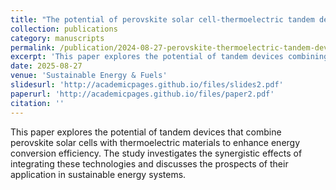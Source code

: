 ```yaml
---
title: "The potential of perovskite solar cell-thermoelectric tandem devices"
collection: publications
category: manuscripts
permalink: /publication/2024-08-27-perovskite-thermoelectric-tandem-devices
excerpt: 'This paper explores the potential of tandem devices combining perovskite solar cells with thermoelectric materials to enhance energy conversion efficiency.'
date: 2025-08-27
venue: 'Sustainable Energy & Fuels'
slidesurl: 'http://academicpages.github.io/files/slides2.pdf'
paperurl: 'http://academicpages.github.io/files/paper2.pdf'
citation: ''
---
```


This paper explores the potential of tandem devices that combine perovskite solar cells with thermoelectric materials to enhance energy conversion efficiency. The study investigates the synergistic effects of integrating these technologies and discusses the prospects of their application in sustainable energy systems.
